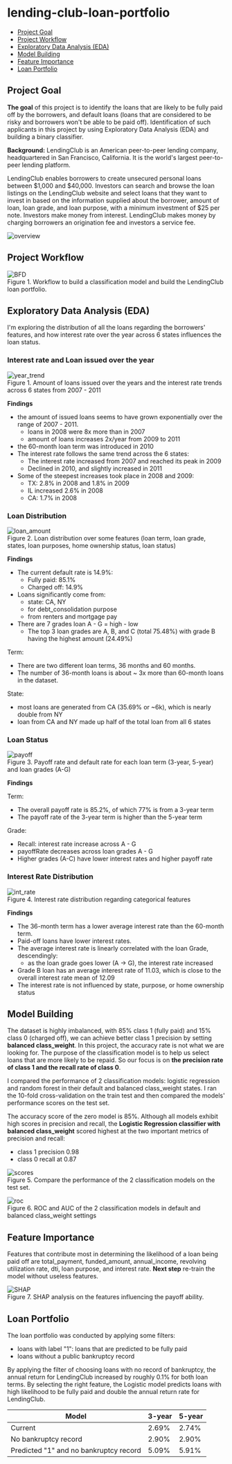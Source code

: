 lending-club-loan-portfolio
==============================

- [Project Goal](#Project-Motivation)
- [Project Workflow](#Workflow)
- [Exploratory Data Analysis (EDA)](#EDA)
- [Model Building](#Model)
- [Feature Importance](#SHAP)
- [Loan Portfolio](#Portfolio)

## Project Goal <a name="Project-Motivation"></a>
**The goal** of this project is to identify the loans that are likely to be fully paid off by the borrowers, and default loans (loans that are considered to be risky and borrowers won't be able to be paid off). Identification of such applicants in this project by using Exploratory Data Analysis (EDA) and building a binary classifier.

**Background:** LendingClub is an American peer-to-peer lending company, headquartered in San Francisco, California. It is the world's largest peer-to-peer lending platform.

LendingClub enables borrowers to create unsecured personal loans between $1,000 and $40,000. Investors can search and browse the loan listings on the LendingClub website and select loans that they want to invest in based on the information supplied about the borrower, amount of loan, loan grade, and loan purpose, with a minimum investment of $25 per note. Investors make money from interest. LendingClub makes money by charging borrowers an origination fee and investors a service fee.

![overview](img/default_loan.png)<br>

## Project Workflow <a name="Workflow"></a>
![BFD](src/img/BFD.png)<br>
Figure 1. Workflow to build a classification model and build the LendingClub loan portfolio.

## Exploratory Data Analysis (EDA) <a name="EDA"></a>
I'm exploring the distribution of all the loans regarding the borrowers' features, and how interest rate over the year across 6 states influences the loan status. 

### Interest rate and Loan issued over the year
![year_trend](src/img/loan_int_year.png)<br>
Figure 1. Amount of loans issued over the years and the interest rate trends across 6 states from 2007 - 2011

**Findings**
- the amount of issued loans seems to have grown exponentially over the range of 2007 - 2011.
    - loans in 2008 were 8x more than in 2007
    - amount of loans increases 2x/year from 2009 to 2011
- the 60-month loan term was introduced in 2010
- The interest rate follows the same trend across the 6 states:
    - The interest rate increased from 2007 and reached its peak in 2009
    - Declined in 2010, and slightly increased in 2011
- Some of the steepest increases took place in 2008 and 2009:
    - TX: 2.8% in 2008 and 1.8% in 2009
    - IL increased 2.6% in 2008
    - CA: 1.7% in 2008
      
### Loan Distribution
![loan_amount](src/img/loan_dist.png)<br>
Figure 2. Loan distribution over some features (loan term, loan grade, states, loan purposes, home ownership status, loan status)

**Findings**
- The current default rate is 14.9%:
    - Fully paid: 85.1%
    - Charged off: 14.9%
- Loans significantly come from:
    - state: CA, NY
    - for debt_consolidation purpose
    - from renters and mortgage pay
- There are 7 grades loan A - G = high - low
    - The top 3 loan grades are A, B, and C (total 75.48%) with grade B having the highest amount (24.49%)

Term:
- There are two different loan terms, 36 months and 60 months.
- The number of 36-month loans is about ~ 3x more than 60-month loans in the dataset.
  
State:
- most loans are generated from CA (35.69% or ~6k), which is nearly double from NY
- loan from CA and NY made up half of the total loan from all 6 states

### Loan Status
![payoff](src/img/payoff_rate.png)<br>
Figure 3. Payoff rate and default rate for each loan term (3-year, 5-year) and loan grades (A-G)

**Findings**

Term:
- The overall payoff rate is 85.2%, of which 77% is from a 3-year term
- The payoff rate of the 3-year term is higher than the 5-year term

Grade:
- Recall: interest rate increase across A - G
- payoffRate decreases across loan grades A - G
- Higher grades (A-C) have lower interest rates and higher payoff rate

  
### Interest Rate Distribution
![int_rate](src/img/int_dist.png)<br>
Figure 4. Interest rate distribution regarding categorical features

**Findings**
- The 36-month term has a lower average interest rate than the 60-month term.
- Paid-off loans have lower interest rates.
- The average interest rate is linearly correlated with the loan Grade, descendingly:
    - as the loan grade goes lower (A -> G), the interest rate increased
- Grade B loan has an average interest rate of 11.03, which is close to the overall interest rate mean of 12.09
- The interest rate is not influenced by state, purpose, or home ownership status

## Model Building <a name="Model"></a>
The dataset is highly imbalanced, with 85% class 1 (fully paid) and 15% class 0 (charged off), we can achieve better class 1 precision by setting **balanced class_weight**. In this project, the accuracy rate is not what we are looking for. The purpose of the classification model is to help us select loans that are more likely to be repaid. So our focus is on **the precision rate of class 1 and the recall rate of class 0**. 

I compared the performance of 2 classification models: logistic regression and random forest in their default and balanced class_weight states. I ran the 10-fold cross-validation on the train test and then compared the models' performance scores on the test set. 

The accuracy score of the zero model is 85%. Although all models exhibit high scores in precision and recall, the **Logistic Regression classifier with balanced class_weight** scored highest at the two important metrics of precision and recall:
- class 1 precision 0.98
- class 0 recall at 0.87

![scores](src/img/models_scores.png)<br>
Figure 5. Compare the performance of the 2 classification models on the test set.

![roc](src/img/roc.png)<br>
Figure 6. ROC and AUC of the 2 classification models in default and balanced class_weight settings

## Feature Importance <a name="SHAP"></a>
Features that contribute most in determining the likelihood of a loan being paid off are total_payment, funded_amount, annual_income, revolving utilization rate, dti, loan purpose, and interest rate.
**Next step** re-train the model without useless features. 

![SHAP](src/img/SHAP_values.png)<br>
Figure 7. SHAP analysis on the features influencing the payoff ability. 

## Loan Portfolio <a name="Portfolio"></a>
The loan portfolio was conducted by applying some filters:
- loans with label "1": loans that are predicted to be fully paid
- loans without a public bankruptcy record

By applying the filter of choosing loans with no record of bankruptcy, the annual return for LendingClub increased by roughly 0.1% for both loan terms. By selecting the right feature, the Logistic model predicts loans with high likelihood to be fully paid and double the annual return rate for LendingClub. 

| Model  | 3-year | 5-year |
| -------- | --- | --- |
| Current  | 2.69% | 2.74% |
| No bankruptcy record | 2.90% | 2.90%|
| Predicted "1" and no bankruptcy record | 5.09% | 5.91%|
